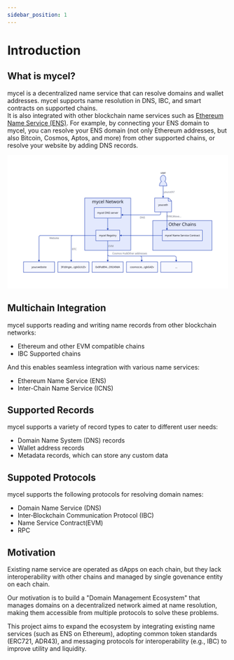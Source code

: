 ```yaml
---
sidebar_position: 1
---
```


# Introduction

## What is mycel?

mycel is a decentralized name service that can resolve domains and wallet addresses.
mycel supports name resolution in DNS, IBC, and smart contracts on supported chains.  
It is also integrated with other blockchain name services such as [Ethereum Name Service (ENS)](https://ens.domains).
For example, by connecting your ENS domain to mycel, you can resolve your ENS domain (not only Ethereum addresses, but also Bitcoin, Cosmos, Aptos, and more) from other supported chains, or resolve your website by adding DNS records.

![overview](../assets/overview.svg)

## Multichain Integration

mycel supports reading and writing name records from other blockchain networks:

- Ethereum and other EVM compatible chains
- IBC Supported chains

And this enables seamless integration with various name services:

- Ethereum Name Service (ENS)
- Inter-Chain Name Service (ICNS)

## Supported Records

mycel supports a variety of record types to cater to different user needs:

- Domain Name System (DNS) records
- Wallet address records
- Metadata records, which can store any custom data

## Suppoted Protocols

mycel supports the following protocols for resolving domain names:

- Domain Name Service (DNS)
- Inter‑Blockchain Communication Protocol (IBC)
- Name Service Contract(EVM)
- RPC

## Motivation

Existing name service are operated as dApps on each chain, but they lack interoperability with other chains and managed by single govenance entity on each chain.

Our motivation is to build a "Domain Management Ecosystem" that manages domains on a decentralized network aimed at name resolution, making them accessible from multiple protocols to solve these problems.

This project aims to expand the ecosystem by integrating existing name services (such as ENS on Ethereum), adopting common token standards (ERC721, ADR43), and messaging protocols for interoperability (e.g., IBC) to improve utility and liquidity.
